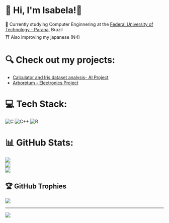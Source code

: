 # 💫 Hi, I'm Isabela!👋
🔭 Currently studying Computer Enginnering at the [Federal University of Technology - Parana](https://www.utfpr.edu.br/), Brazil <br/>
⛩️ Also improving my japanese (N4)<br/>

# 🔍 Check out my projects: 
- [Calculator and Iris dataset analysis- AI Project](https://calculadorabortoleto.streamlit.app/)
- [Arboretum - Electronics Project](https://github.com/IsaBellaBortoleto/UTFPR/blob/5f7e1228ab3bf1c1e42d204be3814ac6cc9ec2e0/1%20Periodo/Arboretum)

# 💻 Tech Stack:
![C](https://img.shields.io/badge/c-%2300599C.svg?style=for-the-badge&logo=c&logoColor=white)  ![C++](https://img.shields.io/badge/c++-%2300599C.svg?style=for-the-badge&logo=c%2B%2B&logoColor=white) ![R](https://img.shields.io/badge/r-%23276DC3.svg?style=for-the-badge&logo=r&logoColor=white)
# 📊 GitHub Stats:
![](https://github-readme-stats.vercel.app/api?username=IsaBellaBortoleto&theme=radical&hide_border=false&include_all_commits=true&count_private=false)<br/>
![](https://github-readme-streak-stats.herokuapp.com/?user=IsaBellaBortoleto&theme=radical&hide_border=false)<br/>
![](https://github-readme-stats.vercel.app/api/top-langs/?username=IsaBellaBortoleto&theme=radical&hide_border=false&include_all_commits=true&count_private=false&layout=compact)

## 🏆 GitHub Trophies
![](https://github-profile-trophy.vercel.app/?username=IsaBellaBortoleto&theme=radical&no-frame=false&no-bg=true&margin-w=4)

---
[![](https://visitcount.itsvg.in/api?id=IsaBellaBortoleto&icon=0&color=0)](https://visitcount.itsvg.in)



